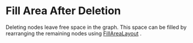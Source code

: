 # Fill Area After Deletion
  

 Deleting nodes leave free space in the graph. This space can be filled by rearranging the remaining nodes using [FillAreaLayout](https://docs.yworks.com/yfilesjava/doc/api/#/api/com.yworks.yfiles.layout.partial.FillAreaLayout) .   